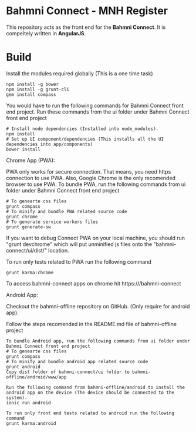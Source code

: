 # Bahmni Connect - MNH Register

This repository acts as the front end for the **Bahmni Connect**. It is compeltely written in **AngularJS**.


# Build

Install the modules required globally (This is a one time task)

    npm install -g bower
    npm install -g grunt-cli
    gem install compass

You would have to run the following commands for Bahmni Connect front end project. Run these commands from the ui folder under Bahmni Connect front end project

    # Install node dependencies (Installed into node_modules).
    npm install
    # Set up UI component/dependencies (This installs all the UI dependencies into app/components)
    bower install

Chrome App (PWA):

PWA only works for  secure connection. That means, you need https connection to use PWA. Also, Google Chrome is the only recomended browser to use PWA.
To bundle PWA, run the following commands from ui folder under Bahmni Connect front end project

    # To genearte css files
    grunt compass
    # To minify and bundle PWA related source code
    grunt chrome
    # To generate service workers files
    grunt generate-sw

If you want to debug Connect PWA on your local machine, you should run "grunt devchrome" which will put unminified js files onto the "bahmni-connect/ui/dist/" location.

To run only tests related to PWA run the following command

    grunt karma:chrome

To access bahmni-connect apps on chrome hit https://<host name>/bahmni-connect


Android App:

Checkout the bahmni-offline repository on GitHub. (Only require for android app).

Follow the steps recomended in the README.md file of bahmni-offline project

    To bundle Android app, run the following commands from ui folder under Bahmni Connect front end project
    # To genearte css files
    grunt compass
    # To minify and bundle android app related source code
    grunt android
    Copy dist folder of bahmni-connect/ui folder to bahmni-offline/android/www/app

    Run the following command from bahmni-offline/android to install the android app on the device (The device should be connected to the system).
    ionic run android

    To run only front end tests related to android run the following command
    grunt karma:android